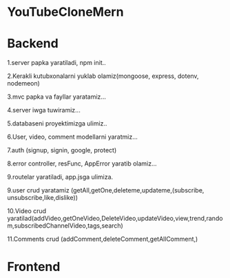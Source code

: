 # YouTubeCloneMern
# Backend
1.server papka yaratiladi, npm init..

2.Kerakli kutubxonalarni yuklab olamiz(mongoose, express, dotenv, nodemeon)

3.mvc papka va fayllar yaratamiz...

4.server iwga tuwiramiz...

5.databaseni proyektimizga ulimiz..

6.User, video, comment modellarni yaratmiz... 

7.auth (signup, signin, google, protect)

8.error controller, resFunc, AppError yaratib olamiz...

9.routelar yaratiladi, app.jsga ulimiza.

9.user crud yaratamiz (getAll,getOne,deleteme,updateme,(subscribe, unsubscribe,like,dislike))

10.Video crud yaratilad(addVideo,getOneVideo,DeleteVideo,updateVideo,view,trend,random,subscribedChannelVideo,tags,search)

11.Comments crud (addComment,deleteComment,getAllComment,)

# Frontend 